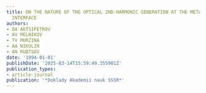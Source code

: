 ```yaml
---
title: ON THE NATURE OF THE OPTICAL 2ND-HARMONIC GENERATION AT THE METAL ELECTROLYTE
  INTERFACE
authors:
- OA AKTSIPETROV
- AV MELNIKOV
- TV MURZINA
- AA NIKULIN
- AN RUBTSOV
date: '1994-01-01'
publishDate: '2025-03-14T15:59:49.355901Z'
publication_types:
- article-journal
publication: '*Doklady Akademii nauk SSSR*'
---
```

